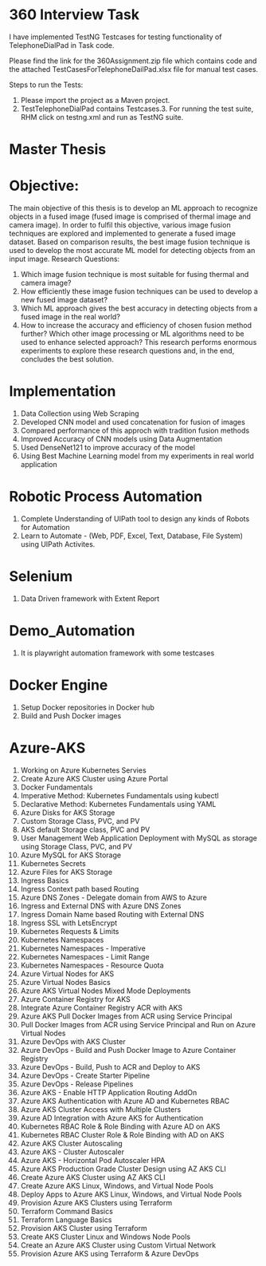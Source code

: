 # 360 Interview Task
I have implemented TestNG Testcases for testing functionality of TelephoneDialPad in Task code. 

Please find the link for the 360Assignment.zip file which contains code and the attached TestCasesForTelephoneDailPad.xlsx file for manual test cases.

Steps to run the Tests:

1. Please import the project as a Maven project.
2. TestTelephoneDialPad contains Testcases.3. For running the test suite, RHM click on testng.xml and run as TestNG suite.

# Master Thesis 

# Objective:
The main objective of this thesis is to develop an ML approach to recognize objects in a fused image (fused image is comprised of thermal image and camera image). In order to fulfil this objective, various image fusion techniques are explored and implemented to generate a fused image dataset. Based on comparison results, the best image fusion technique is used to develop the most accurate ML model for detecting objects from an input image.
Research Questions:
1.	Which image fusion technique is most suitable for fusing thermal and camera image?
2.	How efficiently these image fusion techniques can be used to develop a new fused image dataset?
3.	Which ML approach gives the best accuracy in detecting objects from a fused image in the real world?
4.	How to increase the accuracy and efficiency of chosen fusion method further? Which other image processing or ML algorithms need to be used to enhance selected approach?
This research performs enormous experiments to explore these research questions and, in the end, concludes the best solution.

# Implementation

1. Data Collection using Web Scraping
2. Developed CNN model and used concatenation for fusion of images
3. Compared performance of this approch with tradition fusion methods
4. Improved Accuracy of CNN models using Data Augmentation
5. Used DenseNet121 to improve accuracy of the model
6. Using Best Machine Learning model from my experiments in real world application  

# Robotic Process Automation 

1. Complete Understanding of UIPath tool to design any kinds of Robots for Automation
2. Learn to Automate - (Web, PDF, Excel, Text, Database, File System) using UIPath Activites.

# Selenium

1. Data Driven framework with Extent Report

# Demo_Automation 
1. It is playwright automation framework with some testcases

# Docker Engine
1. Setup Docker repositories in Docker hub
2. Build and Push Docker images

# Azure-AKS
1.  Working on Azure Kubernetes Servies
2.	Create Azure AKS Cluster using Azure Portal
3.	Docker Fundamentals
4.	Imperative Method: Kubernetes Fundamentals using kubectl
5.	Declarative Method: Kubernetes Fundamentals using YAML
6.	Azure Disks for AKS Storage
7.	Custom Storage Class, PVC, and PV
8.	AKS default Storage class, PVC and PV
9.	User Management Web Application Deployment with MySQL as storage using Storage Class, PVC, and PV
10.	Azure MySQL for AKS Storage
11.	Kubernetes Secrets
12.	Azure Files for AKS Storage
13.	Ingress Basics
14.	Ingress Context path based Routing
15.	Azure DNS Zones - Delegate domain from AWS to Azure
16.	Ingress and External DNS with Azure DNS Zones
17.	Ingress Domain Name based Routing with External DNS
18.	Ingress SSL with LetsEncrypt
19.	Kubernetes Requests & Limits
20.	Kubernetes Namespaces
21.	Kubernetes Namespaces - Imperative
22.	Kubernetes Namespaces - Limit Range
23.	Kubernetes Namespaces - Resource Quota
24.	Azure Virtual Nodes for AKS
25.	Azure Virtual Nodes Basics
26.	Azure AKS Virtual Nodes Mixed Mode Deployments
27.	Azure Container Registry for AKS
28.	Integrate Azure Container Registry ACR with AKS
29.	Azure AKS Pull Docker Images from ACR using Service Principal
30.	Pull Docker Images from ACR using Service Principal and Run on Azure Virtual Nodes
31.	Azure DevOps with AKS Cluster
32.	Azure DevOps - Build and Push Docker Image to Azure Container Registry
33.	Azure DevOps - Build, Push to ACR and Deploy to AKS
34.	Azure DevOps - Create Starter Pipeline
35.	Azure DevOps - Release Pipelines
36.	Azure AKS - Enable HTTP Application Routing AddOn
37.	Azure AKS Authentication with Azure AD and Kubernetes RBAC
38.	Azure AKS Cluster Access with Multiple Clusters
39.	Azure AD Integration with Azure AKS for Authentication
40.	Kubernetes RBAC Role & Role Binding with Azure AD on AKS
41.	Kubernetes RBAC Cluster Role & Role Binding with AD on AKS
42.	Azure AKS Cluster Autoscaling
43.	Azure AKS - Cluster Autoscaler
44.	Azure AKS - Horizontal Pod Autoscaler HPA
45.	Azure AKS Production Grade Cluster Design using AZ AKS CLI
46.	Create Azure AKS Cluster using AZ AKS CLI
47.	Create Azure AKS Linux, Windows, and Virtual Node Pools
48.	Deploy Apps to Azure AKS Linux, Windows, and Virtual Node Pools
49.	Provision Azure AKS Clusters using Terraform
50.	Terraform Command Basics
51.	Terraform Language Basics
52.	Provision AKS Cluster using Terraform
53.	Create AKS Cluster Linux and Windows Node Pools
54.	Create an Azure AKS Cluster using Custom Virtual Network
55.	Provision Azure AKS using Terraform & Azure DevOps



